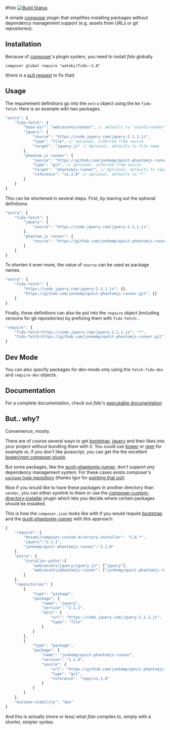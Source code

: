 
#fido [![Build Status](https://travis-ci.org/watoki/fido.png?branch=master)](https://travis-ci.org/watoki/fido)

A simple [composer] plugin that simplifies installing packages without dependency management support (e.g. assets
from URLs or git repositories).

[composer]: https://getcomposer.org

## Installation ##

Because of [composer]'s plugin system, you need to install *fido* globally

    composer global require "watoki/fido:~1.0"

(there is a [pull request] to fix that)

[git]: http://git-scm.com/
[pull request]: https://github.com/composer/composer/pull/3082

## Usage ##

The requirement definitions go into the `extra` object using the ke `fido-fetch`. Here is an example with two packages.

```js
"extra": {
    "fido-fetch": {
        "base-dir": "web/assets/vendor", // defaults to "assets/vendor"
        "jquery": {
            "source": "https://code.jquery.com/jquery-2.1.1.js",
            "type": "file", // optional, inferred from source
            "target": "jquery.js" // Optional, defaults to file name
        },
        "phantom.js runner": {
            "source": "https://github.com/jonkemp/qunit-phantomjs-runner.git",
            "type": "git", // optional, inferred from source
            "target": "phantomjs-runner", // Optional, defaults to repository name
            "reference": "v1.2.0" // optional, defaults to "*"
        }
    }
}
```

This can be shortened in several steps. First, by leaving out the optional definitions.

```js
"extra": {
    "fido-fetch": {
        "jquery": {
            "source": "https://code.jquery.com/jquery-2.1.1.js",
        },
        "phantom.js runner": {
            "source": "https://github.com/jonkemp/qunit-phantomjs-runner.git",
        }
    }
}
```

To shorten it even more, the value of `source` can be used as package names.

```js
"extra": {
    "fido-fetch": {
        "https://code.jquery.com/jquery-2.1.1.js": {},
        "https://github.com/jonkemp/qunit-phantomjs-runner.git": {}
    }
}
```

Finally, these definitions can also be put into the `require` object (including versions for git repositories)
by prefixing them with `fido-fetch:`.

```js
"require": {
    "fido-fetch:https://code.jquery.com/jquery-2.1.1.js": "*",
    "fido-fetch:https://github.com/jonkemp/qunit-phantomjs-runner.git": "v1.2.0"
}
```

## Dev Mode ##

You can also specify packages for dev-mode only using the `fetch-fido-dev` and `require-dev` objects.

## Documentation ##

For a complete documentation, check out *fido*'s [executable documentation][dox]

[dox]: http://dox.rtens.org/projects/watoki-fido

## But.. why? ##

Convenience, mostly.

There are of course several ways to get [bootstrap], [jquery] and their likes into your project without bundling them with it.
You could use [bower] or [npm] for example or, if you don't like javascript, you can get the the excellent
[bower/npm composer plugin][asset-plugin].

But some packages, like the [qunit-phantomjs-runner], don't support *any* dependency management system. For these cases exists
composer's [`package` type repository][package-type] (thanks Igor for [pointing that out][tweet]).

Now if you would like to have these packages in another directory than `vendor`, you can either symlink to them or
use the [composer-custom-directory-installer] plugin which lets you decide where certain packages should be installed.

This is how the `composer.json` looks like with if you would require [bootstrap] and the [qunit-phantomjs-runner] with this
approach:

```js
{
    "require": {
        "mnsami/composer-custom-directory-installer": "1.0.*",
        "jquery":"2.1.1",
        "jonkemp/qunit-phantomjs-runner":"1.1.0"
    },
    "extra": {
        "installer-paths":{
            "web/assets/jquery/jquery.js": ["jquery"],
            "web/assets/phantomjs-runner": ["jonkemp/qunit-phantomjs-runner"]
        }
    },
    "repositories": [
        {
            "type": "package",
            "package": {
                "name": "jquery",
                "version": "2.1.1",
                "dist": {
                    "url": "https://code.jquery.com/jquery-2.1.1.js",
                    "type": "file"
                }
            }
        },
        {
            "type": "package",
            "package": {
                "name": "jonkemp/qunit-phantomjs-runner",
                "version": "1.1.0",
                "source": {
                    "url": "https://github.com/jonkemp/qunit-phantomjs-runner.git",
                    "type": "git",
                    "reference": "tags/v1.1.0"
                }
            }
        }
    ],
    "minimum-stability": "dev"
}
```

And this is actually (more or less) what *fido* compiles to, simply with a shorter, simpler syntax.

[bootstrap]: http://getbootstrap.com/
[jquery]: http://jquery.com/
[bower]: http://bower.io/
[npm]: http://nodejs.org/
[asset-plugin]: https://github.com/francoispluchino/composer-asset-plugin
[tweet]: https://twitter.com/igorwhiletrue/status/522406046930071552
[package-type]: https://getcomposer.org/doc/05-repositories.md#package-2
[qunit-phantomjs-runner]: https://github.com/jonkemp/qunit-phantomjs-runner
[composer-custom-directory-installer]: https://github.com/mnsami/composer-custom-directory-installer